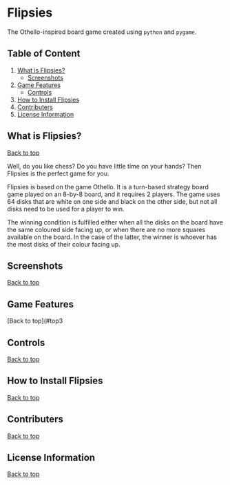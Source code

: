 # Flipsies

The Othello-inspired board game created using `python` and `pygame`.

## Table of Content

1. <a name="top1"></a> [What is Flipsies?](#intro) 
    - <a name="top2"></a>[Screenshots](#screen)
2. <a name="top3"></a>[Game Features](#feature)
    - <a name="top4"></a>[Controls](#control)
  3. <a name="top5"></a>[How to Install Flipsies](#install)
  4. <a name="top6"></a>[Contributers](#contrib)
5. <a name="top7"></a>[License Information](#license)

## <a name="intro"></a>What is Flipsies?
[Back to top](#top1)

Well, do you like chess? Do you have little time on your hands? Then Flipsies is the perfect game for you. 

Flipsies is based on the game Othello. It is a turn-based strategy board game played on an 8-by-8 board, and it requires 2 players. The game uses 64 disks that are white on one side and black on the other side, but not all disks need to be used for a player to win. 

The winning condition is fulfilled either when all the disks on the board have the same coloured side facing up, or when there are no more squares available on the board. In the case of the latter, the winner is whoever has the most disks of their colour facing up.

## <a name="screen"></a>Screenshots
[Back to top](#top2)

## <a name="feature"></a>Game Features
[Back to top](#top3

## <a name="control"></a>Controls
[Back to top](#top4)

## <a name="install"></a>How to Install Flipsies
[Back to top](#top5)

## <a name="contrib"></a>Contributers
[Back to top](#top6)

## <a name="license"></a>License Information
[Back to top](#top7)
